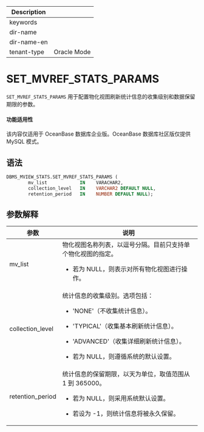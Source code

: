 | Description   |                 |
|---------------|-----------------|
| keywords      |                 |
| dir-name      |                 |
| dir-name-en   |                 |
| tenant-type   | Oracle Mode     |

# SET_MVREF_STATS_PARAMS

`SET_MVREF_STATS_PARAMS` 用于配置物化视图刷新统计信息的收集级别和数据保留期限的参数。

<main id="notice" >
  <h4>功能适用性</h4>
  <p>该内容仅适用于 OceanBase 数据库企业版。OceanBase 数据库社区版仅提供 MySQL 模式。</p>
</main>

## 语法

```sql
DBMS_MVIEW_STATS.SET_MVREF_STATS_PARAMS (
		mv_list            IN    VARACHAR2,
		collection_level   IN    VARCHAR2 DEFAULT NULL,
		retention_period   IN    NUMBER DEFAULT NULL);
```

## 参数解释

| **参数**           | **说明**                                                                                                                                          |
|------------------|---------------------------------------------------------------------------------------------------------------------------------------------------|
| mv_list          | 物化视图名称列表，以逗号分隔。目前只支持单个物化视图的指定。<ul><li>若为 NULL，则表示对所有物化视图进行操作。 </ul></li>                                              |
| collection_level | 统计信息的收集级别。选项包括：<ul><li>'NONE'（不收集统计信息）。</ul></li><ul><li>'TYPICAL'（收集基本刷新统计信息）。</ul></li><ul><li>'ADVANCED'（收集详细刷新统计信息）。</ul></li><ul><li>若为 NULL，则遵循系统的默认设置。</ul></li> |
| retention_period | 统计信息的保留期限，以天为单位，取值范围从 1 到 365000。<ul><li>若为 NULL，则采用系统默认设置。</ul></li><ul><li>若设为 -1，则统计信息将被永久保留。</ul></li>                               |

